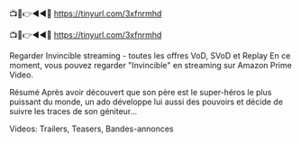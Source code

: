 📺📱👉◄◄🔴 https://tinyurl.com/3xfnrmhd

📺📱👉◄◄🔴 https://tinyurl.com/3xfnrmhd

Regarder Invincible streaming - toutes les offres VoD, SVoD et Replay
En ce moment, vous pouvez regarder "Invincible" en streaming sur Amazon Prime Video.

Résumé
Après avoir découvert que son père est le super-héros le plus puissant du monde, un ado développe lui aussi des pouvoirs et décide de suivre les traces de son géniteur...

Videos: Trailers, Teasers, Bandes-annonces
